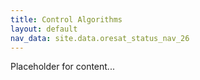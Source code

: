 ```yaml
---
title: Control Algorithms
layout: default
nav_data: site.data.oresat_status_nav_26
---
```



Placeholder for content...
